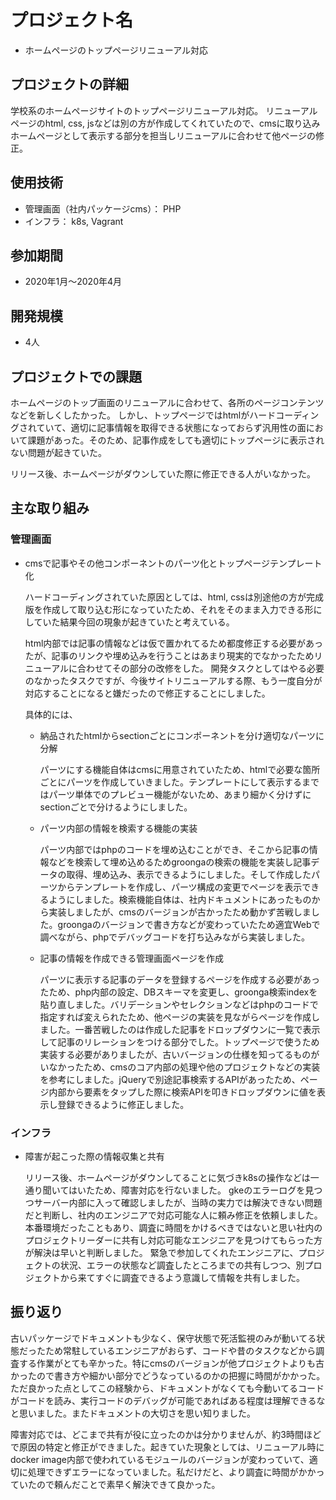 # プロジェクト名

- ホームページのトップページリニューアル対応

## プロジェクトの詳細

学校系のホームページサイトのトップページリニューアル対応。
リニューアルページのhtml, css, jsなどは別の方が作成してくれていたので、cmsに取り込みホームページとして表示する部分を担当しリニューアルに合わせて他ページの修正。

## 使用技術

- 管理画面（社内パッケージcms）： PHP
- インフラ： k8s, Vagrant

## 参加期間

- 2020年1月〜2020年4月

## 開発規模

- 4人

## プロジェクトでの課題

ホームページのトップ画面のリニューアルに合わせて、各所のページコンテンツなどを新しくしたかった。
しかし、トップページではhtmlがハードコーディングされていて、適切に記事情報を取得できる状態になっておらず汎用性の面において課題があった。そのため、記事作成をしても適切にトップページに表示されない問題が起きていた。

リリース後、ホームページがダウンしていた際に修正できる人がいなかった。

## 主な取り組み

### 管理画面

- cmsで記事やその他コンポーネントのパーツ化とトップページテンプレート化

  ハードコーディングされていた原因としては、html, cssは別途他の方が完成版を作成して取り込む形になっていたため、それをそのまま入力できる形にしていた結果今回の現象が起きていたと考えている。

  html内部では記事の情報などは仮で置かれてるため都度修正する必要があったが、記事のリンクや埋め込みを行うことはあまり現実的でなかったためリニューアルに合わせてその部分の改修をした。
  開発タスクとしてはやる必要のなかったタスクですが、今後サイトリニューアルする際、もう一度自分が対応することになると嫌だったので修正することにしました。

  具体的には、

  - 納品されたhtmlからsectionごとにコンポーネントを分け適切なパーツに分解

    パーツにする機能自体はcmsに用意されていたため、htmlで必要な箇所ごとにパーツを作成していきました。テンプレートにして表示するまではパーツ単体でのプレビュー機能がないため、あまり細かく分けずにsectionごとで分けるようにしました。

  - パーツ内部の情報を検索する機能の実装

    パーツ内部ではphpのコードを埋め込むことができ、そこから記事の情報などを検索して埋め込めるためgroongaの検索の機能を実装し記事データの取得、埋め込み、表示できるようにしました。そして作成したパーツからテンプレートを作成し、パーツ構成の変更でページを表示できるようにしました。検索機能自体は、社内ドキュメントにあったものから実装しましたが、cmsのバージョンが古かったため動かず苦戦しました。groongaのバージョンで書き方などが変わっていたため適宜Webで調べながら、phpでデバッグコードを打ち込みながら実装しました。

  - 記事の情報を作成できる管理画面ページを作成

    パーツに表示する記事のデータを登録するページを作成する必要があったため、php内部の設定、DBスキーマを変更し、groonga検索indexを貼り直しました。バリデーションやセレクションなどはphpのコードで指定すれば変えられたため、他ページの実装を見ながらページを作成しました。一番苦戦したのは作成した記事をドロップダウンに一覧で表示して記事のリレーションをつける部分でした。トップページで使うため実装する必要がありましたが、古いバージョンの仕様を知ってるものがいなかったため、cmsのコア内部の処理や他のプロジェクトなどの実装を参考にしました。jQueryで別途記事検索するAPIがあったため、ページ内部から要素をタップした際に検索APIを叩きドロップダウンに値を表示し登録できるように修正しました。

### インフラ

- 障害が起こった際の情報収集と共有

  リリース後、ホームページがダウンしてることに気づきk8sの操作などは一通り聞いてはいたため、障害対応を行ないました。
  gkeのエラーログを見つつサーバー内部に入って確認しましたが、当時の実力では解決できない問題だと判断し、社内のエンジニアで対応可能な人に頼み修正を依頼しました。
  本番環境だったこともあり、調査に時間をかけるべきではないと思い社内のプロジェクトリーダーに共有し対応可能なエンジニアを見つけてもらった方が解決は早いと判断しました。
  緊急で参加してくれたエンジニアに、プロジェクトの状況、エラーの状態など調査したところまでの共有しつつ、別プロジェクトから来てすぐに調査できるよう意識して情報を共有しました。

## 振り返り

古いパッケージでドキュメントも少なく、保守状態で死活監視のみが動いてる状態だったため常駐しているエンジニアがおらず、コードや昔のタスクなどから調査する作業がとても辛かった。特にcmsのバージョンが他プロジェクトよりも古かったので書き方や細かい部分でどうなっているのかの把握に時間がかかった。ただ良かった点としてこの経験から、ドキュメントがなくても今動いてるコードがコードを読み、実行コードのデバッグが可能であればある程度は理解できるなと思いました。またドキュメントの大切さを思い知りました。

障害対応では、どこまで共有が役に立ったのかは分かりませんが、約3時間ほどで原因の特定と修正ができました。起きていた現象としては、リニューアル時にdocker image内部で使われているモジュールのバージョンが変わっていて、適切に処理できずエラーになっていました。私だけだと、より調査に時間がかかっていたので頼んだことで素早く解決できて良かった。
